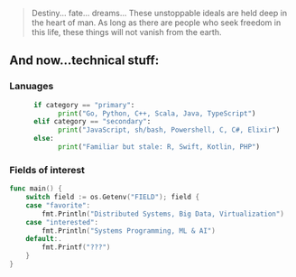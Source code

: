 > Destiny... fate... dreams... These unstoppable ideals are held deep in the heart of man. As long as there are people who seek freedom in this life, these things will not vanish from the earth.

## And now...technical stuff:

### Lanuages
```python
      if category == "primary":
            print("Go, Python, C++, Scala, Java, TypeScript")
      elif category == "secondary":
            print("JavaScript, sh/bash, Powershell, C, C#, Elixir")
      else:
            print("Familiar but stale: R, Swift, Kotlin, PHP")
```

### Fields of interest
```go
func main() {
	switch field := os.Getenv("FIELD"); field {
	case "favorite":
		fmt.Println("Distributed Systems, Big Data, Virtualization")
	case "interested":
		fmt.Println("Systems Programming, ML & AI")
	default:.
		fmt.Printf("???")
	}
}
```

